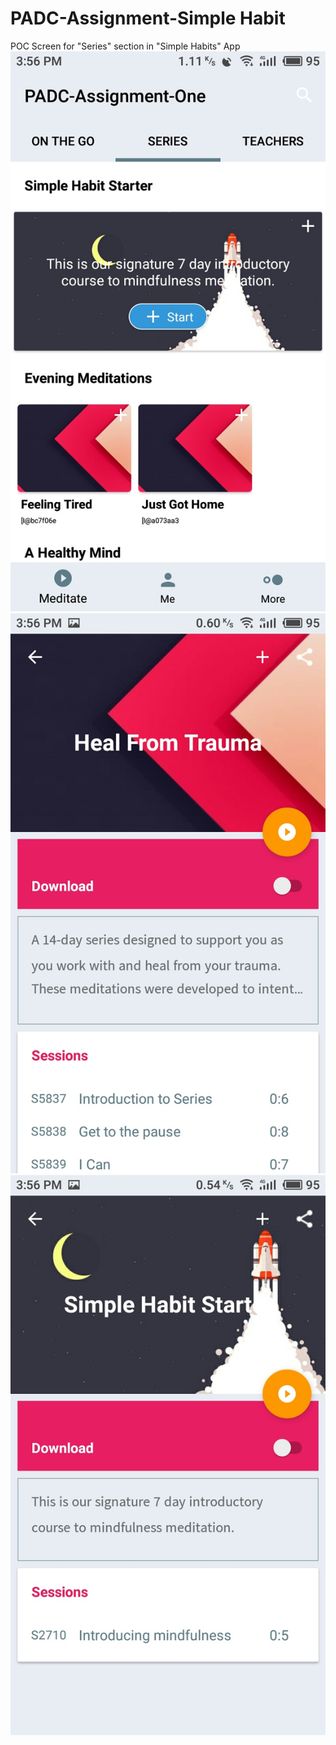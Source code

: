 # PADC-Assignment-Simple Habit

POC Screen for  "Series" section in "Simple Habits" App
![ss1](https://github.com/Tzthaw/PADC-SimpleHabit/blob/master/S80601-155619%5B1%5D.jpg)
![ss2](https://github.com/Tzthaw/PADC-SimpleHabit/blob/master/S80601-155634%5B1%5D.jpg)
![ss3](https://github.com/Tzthaw/PADC-SimpleHabit/blob/master/S80601-155641%5B1%5D.jpg)
